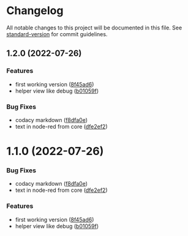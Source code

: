# Changelog

All notable changes to this project will be documented in this file. See [standard-version](https://github.com/conventional-changelog/standard-version) for commit guidelines.

## 1.2.0 (2022-07-26)


### Features

* first working version ([8f45ad6](https://github.com/biancoroyal/node-red-contrib-helper/commit/8f45ad6bdbb4849abc462cca6b6613210fdad422))
* helper view like debug ([b01059f](https://github.com/biancoroyal/node-red-contrib-helper/commit/b01059fff3476fd3b0e1a6fd3cc93c797219505b))


### Bug Fixes

* codacy markdown ([f8dfa0e](https://github.com/biancoroyal/node-red-contrib-helper/commit/f8dfa0eda4e8b0dc77b0a42f443e2f32a95a9465))
* text in node-red from core ([dfe2ef2](https://github.com/biancoroyal/node-red-contrib-helper/commit/dfe2ef25210c9821e328e8def53cbf13e09d610b))

# 1.1.0 (2022-07-26)


### Bug Fixes

* codacy markdown ([f8dfa0e](https://github.com/biancoroyal/node-red-contrib-helper/commit/f8dfa0eda4e8b0dc77b0a42f443e2f32a95a9465))
* text in node-red from core ([dfe2ef2](https://github.com/biancoroyal/node-red-contrib-helper/commit/dfe2ef25210c9821e328e8def53cbf13e09d610b))


### Features

* first working version ([8f45ad6](https://github.com/biancoroyal/node-red-contrib-helper/commit/8f45ad6bdbb4849abc462cca6b6613210fdad422))
* helper view like debug ([b01059f](https://github.com/biancoroyal/node-red-contrib-helper/commit/b01059fff3476fd3b0e1a6fd3cc93c797219505b))

